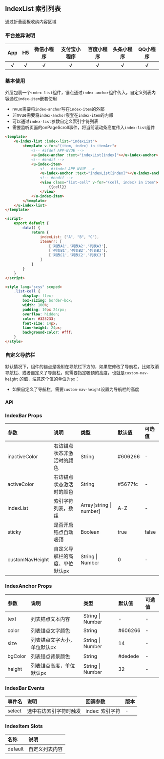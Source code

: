 ## IndexList 索引列表 <to-api/>

<demo-model url="/pages/componentsC/indexList/indexList"></demo-model>


通过折叠面板收纳内容区域

### 平台差异说明

|App|H5	|微信小程序	|支付宝小程序		|百度小程序	|头条小程序	|QQ小程序	|
|:-:|:-:|:-:		|:-:			|:-:		|:-:		|:-:		|
|√	|√	|√			|√				|√			|√			|√			|

### 基本使用

外层包裹一个`index-list`组件，锚点通过`index-anchor`组件传入，自定义列表内容通过`index-item`嵌套使用
- nvue需要将`index-anchor`写在`index-item`的外部
- 非nvue需要将`index-anchor`嵌套在`index-item`的内部
- 可以通过`index-list`参数自定义索引字符列表
- 需要监听页面的onPageScroll事件，将当前滚动条高度传入`index-list`组件

```html
<template>
	<u-index-list :index-list="indexList">
		<template v-for="(item, index) in itemArr">
			<!-- #ifdef APP-NVUE -->
			<u-index-anchor :text="indexList[index]"></u-index-anchor>
			<!-- #endif -->
			<u-index-item>
				<!-- #ifndef APP-NVUE -->
				<u-index-anchor :text="indexList[index]"></u-index-anchor>
				<!-- #endif -->
				<view class="list-cell" v-for="(cell, index) in item">
					{{cell}}
				</view>
			</u-index-item>
		</template>
	</u-index-list>
</template>

<script>
	export default {
		data() {
			return {
				indexList: ["A", "B", "C"],
				itemArr: [
					['列表A1','列表A2','列表A3'],
					['列表B1','列表B2','列表B3'],
					['列表C1','列表C2','列表C3']
				]
			}
		}
	}
</script>

<style lang="scss" scoped>
	.list-cell {
		display: flex;
		box-sizing: border-box;
		width: 100%;
		padding: 10px 24rpx;
		overflow: hidden;
		color: #323233;
		font-size: 14px;
		line-height: 24px;
		background-color: #fff;
	}
</style>
```



### 自定义导航栏

默认情况下，组件的锚点是吸附在导航栏下方的，如果您修改了导航栏，比如取消导航栏、或者自定义了导航栏，就需要指定吸顶的高度，也就是`custom-nav-height`
的值，注意这个值的单位为`px`：

- 如果自定义了导航栏，需要`custom-nav-height`设置为导航栏的高度


### API

### IndexBar Props

| 参数				| 说明							| 类型							| 默认值		|  可选值	|
|:-					|:-								|:-								|:-			|:-			|
| inactiveColor		| 右边锚点状态非激活时的颜色		| String						| #606266	| -			|
| activeColor		| 右边锚点状态激活时的颜色			| String						| #5677fc	| -			|
| indexList			| 索引字符列表，数组				| Array[string &#124; number]	| A-Z		| -			|
| sticky			| 是否开启锚点自动吸顶			| Boolean						| true		| false		|
| customNavHeight	| 自定义导航栏的高度，单位默认px	| String &#124; Number			| 0			| -			|

### IndexAnchor Props

| 参数			| 说明							| 类型					| 默认值				|  可选值	|
|:-				|:-								|:-						|:-					|:-			|
| text			| 列表锚点文本内容				| String &#124; Number	| -					| -			|
| color			| 列表锚点文字颜色				| String				| #606266			| -			|
| size			| 列表锚点文字大小，单位默认px		| String &#124; Number	| 14				| -			|
| bgColor		| 列表锚点背景颜色				| String				| #dedede			| -			|
| height		| 列表锚点高度，单位默认px			| String &#124; Number	| 32				| -			|


### IndexBar Events

|事件名	|说明					|回调参数			|版本	|
|:-		|:-						|:-					|:-		|
| select| 选中右边索引字符时触发	| index: 索引字符	| -		|
 
 ### IndexItem Slots

| 名称		| 说明			|
|:-			|:-				|
| default	| 自定义列表内容	|
